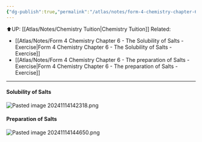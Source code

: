 ```yaml
---
{"dg-publish":true,"permalink":"/atlas/notes/form-4-chemistry-chapter-6-the-solubility-of-salts-and-preparation-of-salts/"}
---
```


⬆️UP: [[Atlas/Notes/Chemistry Tuition\|Chemistry Tuition]]
Related: 
- [[Atlas/Notes/Form 4 Chemistry Chapter 6 - The Solubility of Salts - Exercise\|Form 4 Chemistry Chapter 6 - The Solubility of Salts - Exercise]]
- [[Atlas/Notes/Form 4 Chemistry Chapter 6 - The preparation of Salts - Exercise\|Form 4 Chemistry Chapter 6 - The preparation of Salts - Exercise]]

---
#### Solubility of Salts

![Pasted image 20241114142318.png](/img/user/Atlas/Utilities/Images/Pasted%20image%2020241114142318.png)

#### Preparation of Salts

![Pasted image 20241114144650.png](/img/user/Atlas/Utilities/Images/Pasted%20image%2020241114144650.png)